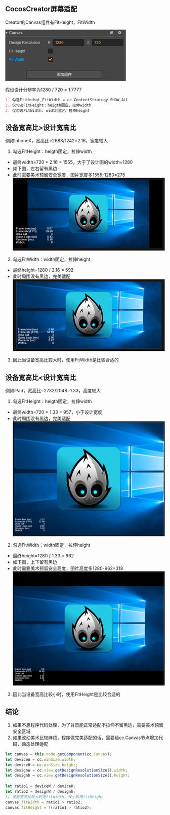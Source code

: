 ## CocosCreator屏幕适配

Creator的Canvas组件有FitHeight，FitWidth

![Image text](../images/screenfix/pic1.png)

假设设计分辨率为1280 / 720 = 1.7777
```markdown
1. 勾选FitHeihgt,FitWidth = cc.ContentStrategy.SHOW_ALL
2. 仅勾选FitHeight：heigth固定，拉伸width
3. 仅勾选FitWidth: width固定，拉伸height
```

## 设备宽高比>设计宽高比

例如IphoneX，宽高比=2688/1242=2.16，宽度较大
1. 勾选FitHeight：heigth固定，拉伸width
 - 最终width=720 * 2.16 = 1555，大于了设计图的width=1280
 - 如下图，左右留有黑边
 - 此时需要美术预留安全宽度，图片宽度多1555-1280=275
![Image text](../images/screenfix/fixheight.png)
 
2. 勾选FitWidth：width固定，拉伸height
 - 最终height=1280 / 2.16 = 592
 - 此时周围没有黑边，完美适配
 ![Image text](../images/screenfix/fixwidth.png)

3. 因此当设备宽高比较大时，使用FitWidth是比较合适的

## 设备宽高比<设计宽高比

例如iPad，宽高比=2732/2048=1.33，高度较大
1. 勾选FitHeight：heigth固定，拉伸width
 - 最终width=720 * 1.33 = 957，小于设计宽度
 - 此时周围没有黑边，完美适配
![Image text](../images/screenfix/fixheight2.png)
 
2. 勾选FitWidth：width固定，拉伸height
 - 最终height=1280 / 1.33 = 962
 - 如下图，上下留有黑边
 - 此时需要美术预留安全高度，图片高度多1280-962=318
 ![Image text](../images/screenfix/fixwidth2.png)

3. 因此当设备宽高比较小时，使用FitHeight是比较合适的

## 结论
1. 如果不想程序代码处理，为了背景能正常适配不拉伸不留黑边，需要美术预留安全区域
2. 如果改动美术比较麻烦，程序做完美适配的话，需要给cc.Canvas节点增加代码，动态处理适配

``` typescript
let canvas = this.node.getComponent(cc.Canvas);
let deviceW = cc.winSize.width;
let deviceH = cc.winSize.height;
let designW = cc.view.getDesignResolutionSize().width;
let designh = cc.view.getDesignResolutionSize().height;

let ratio1 = deviceW / deviceH;
let ratio2 = designW / designh;
// 设备宽高比较大时用fitWidth，较小时用fitHeight
canvas.fitWidth = ratio1 > ratio2;
canvas.fitHeight = !(ratio1 > ratio2);
```
